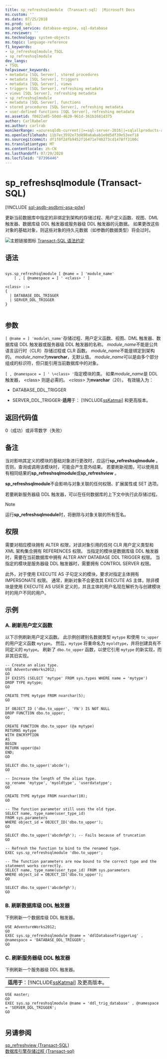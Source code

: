 ```yaml
---
title: sp_refreshsqlmodule （Transact-sql） |Microsoft Docs
ms.custom: ''
ms.date: 07/25/2018
ms.prod: sql
ms.prod_service: database-engine, sql-database
ms.reviewer: ''
ms.technology: system-objects
ms.topic: language-reference
f1_keywords:
- sp_refreshsqlmodule_TSQL
- sp_refreshsqlmodule
dev_langs:
- TSQL
helpviewer_keywords:
- metadata [SQL Server], stored procedures
- metadata [SQL Server], triggers
- metadata [SQL Server], views
- triggers [SQL Server], refreshing metadata
- views [SQL Server], refreshing metadata
- sp_refreshsqlmodule
- metadata [SQL Server], functions
- stored procedures [SQL Server], refreshing metadata
- user-defined functions [SQL Server], refreshing metadata
ms.assetid: f0022a05-50dd-4620-961d-361b1681d375
author: CarlRabeler
ms.author: carlrab
monikerRange: =azuresqldb-current||>=sql-server-2016||=sqlallproducts-allversions||>=sql-server-linux-2017||=azuresqldb-mi-current
ms.openlocfilehash: 11b7ec3592e73d890a6abab1e0d5df39e53eef18
ms.sourcegitcommit: df1f0f2dfb9452f16471e740273cd1478ff3100c
ms.translationtype: MT
ms.contentlocale: zh-CN
ms.lasthandoff: 07/29/2020
ms.locfileid: "87396446"
---
```

# <a name="sp_refreshsqlmodule-transact-sql"></a>sp_refreshsqlmodule (Transact-SQL)
[!INCLUDE [sql-asdb-asdbmi-asa-pdw](../../includes/applies-to-version/sql-asdb-asdbmi-asa.md)]

  更新当前数据库中指定的非绑定到架构的存储过程、用户定义函数、视图、DML 触发器、数据库级 DDL 触发器或服务器级 DDL 触发器的元数据。 如果更改这些对象的基础对象，则这些对象的持久元数据（如参数的数据类型）将会过时。
  
 ![主题链接图标](../../database-engine/configure-windows/media/topic-link.gif "“主题链接”图标") [Transact-SQL 语法约定](../../t-sql/language-elements/transact-sql-syntax-conventions-transact-sql.md)  
  
## <a name="syntax"></a>语法  
  
```  
  
sys.sp_refreshsqlmodule [ @name = ] 'module_name'   
    [ , [ @namespace = ] ' <class> ' ]  
  
<class> ::=  
{  
  | DATABASE_DDL_TRIGGER  
  | SERVER_DDL_TRIGGER  
}  
  
```  
  
## <a name="arguments"></a>参数  
`[ @name = ] 'module\_name'`存储过程、用户定义函数、视图、DML 触发器、数据库级 DDL 触发器或服务器级 DDL 触发器的名称。 *module_name*不能是公共语言运行时（CLR）存储过程或 CLR 函数。 *module_name*不能是绑定到架构的。 *module_name*为**nvarchar**，无默认值。 *module_name*可以是由多个部分组成的标识符，但只能引用当前数据库中的对象。  
  
`[ , @namespace = ] ' \<class> '`指定模块的类。 如果*module_name*是 DDL 触发器， \<class> 则是必需的。 *\<class>* 为**nvarchar**（20）。 有效输入为：  

* DATABASE_DDL_TRIGGER

* SERVER_DDL_TRIGGER-**适用**于： [!INCLUDE[ssKatmai](../../includes/sskatmai-md.md)] 和更高版本。

## <a name="return-code-values"></a>返回代码值  
 0（成功）或非零数字（失败）  
  
## <a name="remarks"></a>备注  
 当对影响其定义的模块的基础对象进行更改时，应运行**sp_refreshsqlmodule** 。 否则，查询或调用该模块时，可能会产生意外结果。 若要刷新视图，可以使用具有相同结果的**sp_refreshsqlmodule**或**sp_refreshview** 。  
  
 **sp_refreshsqlmodule**不会影响与对象关联的任何权限、扩展属性或 SET 选项。  
  
 若要刷新服务器级 DDL 触发器，可以在任何数据库的上下文中执行此存储过程。  
  
> [!NOTE]  
>  运行**sp_refreshsqlmodule**时，将删除与对象关联的所有签名。  
  
## <a name="permissions"></a>权限  
 需要对相应模块拥有 ALTER 权限，对该对象引用的任何 CLR 用户定义类型和 XML 架构集合拥有 REFERENCES 权限。 当指定的模块是数据库级 DDL 触发器时，需要在当前数据库中拥有 ALTER ANY DATABASE DDL TRIGGER 权限。 当指定的模块是服务器级 DDL 触发器时，需要拥有 CONTROL SERVER 权限。  
  
 此外，对于使用 EXECUTE AS 子句定义的模块，要求对指定主体拥有 IMPERSONATE 权限。 通常，刷新对象不会更改其 EXECUTE AS 主体，除非模块是使用 EXECUTE AS USER 定义的，并且主体的用户名现在解析为与创建模块时的用户不同的用户。  
  
## <a name="examples"></a>示例  
  
### <a name="a-refreshing-a-user-defined-function"></a>A. 刷新用户定义函数  
 以下示例刷新用户定义函数。 此示例创建别名数据类型 `mytype` 和使用 `to_upper` 的用户定义函数 `mytype`。 然后，`mytype` 将重命名为 `myoldtype`，并将创建具有不同定义的 `mytype`。 刷新了 `dbo.to_upper` 函数，以使它引用 `mytype` 的新实现，而非其旧实现。  
  
```  
-- Create an alias type.  
USE AdventureWorks2012;  
GO  
IF EXISTS (SELECT 'mytype' FROM sys.types WHERE name = 'mytype')  
DROP TYPE mytype;  
GO  
  
CREATE TYPE mytype FROM nvarchar(5);  
GO  
  
IF OBJECT_ID ('dbo.to_upper', 'FN') IS NOT NULL  
DROP FUNCTION dbo.to_upper;  
GO  
  
CREATE FUNCTION dbo.to_upper (@a mytype)  
RETURNS mytype  
WITH ENCRYPTION  
AS  
BEGIN  
RETURN upper(@a)  
END;  
GO  
  
SELECT dbo.to_upper('abcde');  
GO  
  
-- Increase the length of the alias type.  
sp_rename 'mytype', 'myoldtype', 'userdatatype';  
GO  
  
CREATE TYPE mytype FROM nvarchar(10);  
GO  
  
-- The function parameter still uses the old type.  
SELECT name, type_name(user_type_id)   
FROM sys.parameters   
WHERE object_id = OBJECT_ID('dbo.to_upper');  
GO  
  
SELECT dbo.to_upper('abcdefgh'); -- Fails because of truncation  
GO  
  
-- Refresh the function to bind to the renamed type.  
EXEC sys.sp_refreshsqlmodule 'dbo.to_upper';  
  
-- The function parameters are now bound to the correct type and the statement works correctly.  
SELECT name, type_name(user_type_id) FROM sys.parameters  
WHERE object_id = OBJECT_ID('dbo.to_upper');  
GO  
  
SELECT dbo.to_upper('abcdefgh');  
GO  
```  
  
### <a name="b-refreshing-a-database-level-ddl-trigger"></a>B. 刷新数据库级 DDL 触发器  
 下例刷新一个数据库级 DDL 触发器。  
  
```  
USE AdventureWorks2012;  
GO  
EXEC sys.sp_refreshsqlmodule @name = 'ddlDatabaseTriggerLog' , @namespace = 'DATABASE_DDL_TRIGGER';  
GO  
```  
  
### <a name="c-refreshing-a-server-level-ddl-trigger"></a>C. 刷新服务器级 DDL 触发器  
 下例刷新一个服务器级 DDL 触发器。  
  
||  
|-|  
|**适用于**：[!INCLUDE[ssKatmai](../../includes/sskatmai-md.md)] 及更高版本。|  
  
```  
USE master;  
GO  
EXEC sys.sp_refreshsqlmodule @name = 'ddl_trig_database' , @namespace = 'SERVER_DDL_TRIGGER';  
GO  
  
```  
  
## <a name="see-also"></a>另请参阅  
 [sp_refreshview (Transact-SQL)](../../relational-databases/system-stored-procedures/sp-refreshview-transact-sql.md)   
 [数据库引擎存储过程 &#40;Transact-sql&#41;](../../relational-databases/system-stored-procedures/database-engine-stored-procedures-transact-sql.md)  
  
  
